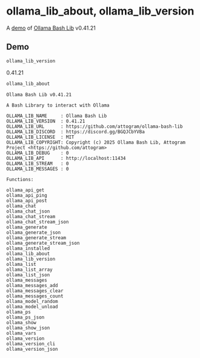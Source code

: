 # ollama_lib_about, ollama_lib_version

A [demo](../README.md#demos) of [Ollama Bash Lib](https://github.com/attogram/ollama-bash-lib) v0.41.21

## Demo

```bash
ollama_lib_version
```
0.41.21

```bash
ollama_lib_about
```
```
Ollama Bash Lib v0.41.21

A Bash Library to interact with Ollama

OLLAMA_LIB_NAME     : Ollama Bash Lib
OLLAMA_LIB_VERSION  : 0.41.21
OLLAMA_LIB_URL      : https://github.com/attogram/ollama-bash-lib
OLLAMA_LIB_DISCORD  : https://discord.gg/BGQJCbYVBa
OLLAMA_LIB_LICENSE  : MIT
OLLAMA_LIB_COPYRIGHT: Copyright (c) 2025 Ollama Bash Lib, Attogram Project <https://github.com/attogram>
OLLAMA_LIB_DEBUG    : 0
OLLAMA_LIB_API      : http://localhost:11434
OLLAMA_LIB_STREAM   : 0
OLLAMA_LIB_MESSAGES : 0

Functions:

ollama_api_get
ollama_api_ping
ollama_api_post
ollama_chat
ollama_chat_json
ollama_chat_stream
ollama_chat_stream_json
ollama_generate
ollama_generate_json
ollama_generate_stream
ollama_generate_stream_json
ollama_installed
ollama_lib_about
ollama_lib_version
ollama_list
ollama_list_array
ollama_list_json
ollama_messages
ollama_messages_add
ollama_messages_clear
ollama_messages_count
ollama_model_random
ollama_model_unload
ollama_ps
ollama_ps_json
ollama_show
ollama_show_json
ollama_vars
ollama_version
ollama_version_cli
ollama_version_json
```

